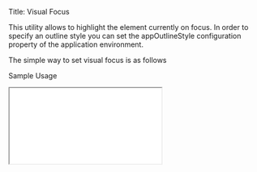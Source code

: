 Title: Visual Focus

This utility allows to highlight the element currently on focus. In order to specify an outline style you can set the appOutlineStyle configuration property of the application environment.

The simple way to set visual focus is as follows
<script src='%SNIPPETS_SERVER_URL%/snippets/github.com/ariatemplates/documentation-code/snippets/utils/visualfocus/VisualFocusScript.js?tag=utlVisualFocus&lang=at&outdent=true' defer></script>

Sample Usage

<iframe class='samples' src='%SNIPPETS_SERVER_URL%/samples/github.com/ariatemplates/documentation-code/samples/utils/visualfocus/' ></iframe>
